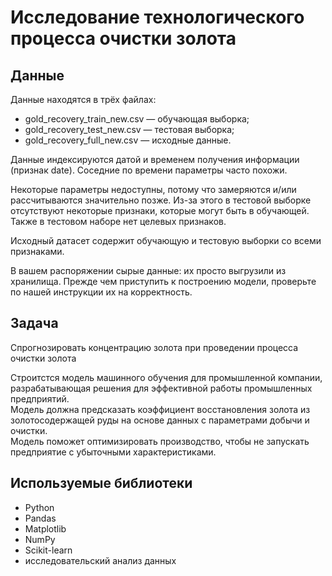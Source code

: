 # Исследование технологического процесса очистки золота


## Данные

Данные находятся в трёх файлах:

- gold_recovery_train_new.csv — обучающая выборка;
- gold_recovery_test_new.csv — тестовая выборка;
- gold_recovery_full_new.csv — исходные данные.

Данные индексируются датой и временем получения информации (признак date). Соседние по времени параметры часто похожи.

Некоторые параметры недоступны, потому что замеряются и/или рассчитываются значительно позже. Из-за этого в тестовой выборке отсутствуют некоторые признаки, которые могут быть в обучающей. Также в тестовом наборе нет целевых признаков.

Исходный датасет содержит обучающую и тестовую выборки со всеми признаками.

В вашем распоряжении сырые данные: их просто выгрузили из хранилища. Прежде чем приступить к построению модели, проверьте по нашей инструкции их на корректность.

## Задача

Спрогнозировать концентрацию золота при проведении процесса очистки золота

Строитстся модель машинного обучения для промышленной компании, разрабатывающая решения для эффективной работы промышленных предприятий. <br>Модель должна предсказать коэффициент восстановления золота из золотосодержащей руды на основе данных с параметрами добычи и очистки. <br> Модель поможет оптимизировать производство, чтобы не запускать предприятие с убыточными характеристиками.


## Используемые библиотеки
- Python
- Pandas
- Matplotlib
- NumPy
- Scikit-learn
- исследовательский анализ данных